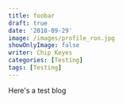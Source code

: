 ```yaml
---
title: foobar
draft: true
date: '2018-09-29'
image: /images/profile_ron.jpg
showOnlyImage: false
writer: Chip Keyes
categories: [Testing]
tags: [Testing]
---
```

Here's a test blog

